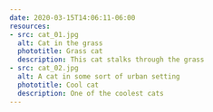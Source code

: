 ```yaml
---
date: 2020-03-15T14:06:11-06:00
resources:
- src: cat_01.jpg
  alt: Cat in the grass
  phototitle: Grass cat
  description: This cat stalks through the grass
- src: cat_02.jpg
  alt: A cat in some sort of urban setting
  phototitle: Cool cat
  description: One of the coolest cats
---
```



